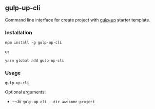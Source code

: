 ## gulp-up-cli
Command line interface for create project with [gulp-up](https://github.com/iliyat/gulp-up) starter template.

### Installation
``npm install -g gulp-up-cli``

or

``yarn global add gulp-up-cli``

### Usage
```
gulp-up-cli
```

Optional arguments:
* --dir <new-project-dir> ``` gulp-up-cli --dir awesome-project ```